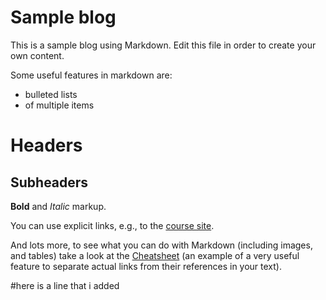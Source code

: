 # Sample blog 

This is a sample blog using Markdown. Edit this file in order to create your own content. 

Some useful features in markdown are:
- bulleted lists
- of multiple items

# Headers

## Subheaders

**Bold** and *Italic* markup.

You can use explicit links, e.g., to the [course site](https://rubigdata.github.io/).

And lots more, to see what you can do with Markdown (including images, and tables) take a look at the [Cheatsheet][cheat] (an example of a very useful feature to separate actual links from their references in your text).

[cheat]:        https://github.com/adam-p/markdown-here/wiki/Markdown-Here-Cheatsheet   "Markdown cheatsheet"

#here is a line that i added